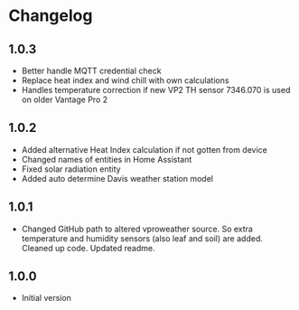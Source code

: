 # Changelog

## 1.0.3

- Better handle MQTT credential check
- Replace heat index and wind chill with own calculations
- Handles temperature correction if new VP2 TH sensor 7346.070 is used on older Vantage Pro 2
## 1.0.2

- Added alternative Heat Index calculation if not gotten from device
- Changed names of entities in Home Assistant
- Fixed solar radiation entity
- Added auto determine Davis weather station model

## 1.0.1

- Changed GitHub path to altered vproweather source. So extra temperature and humidity sensors (also leaf and soil) are added. Cleaned up code. Updated readme.

## 1.0.0

- Initial version